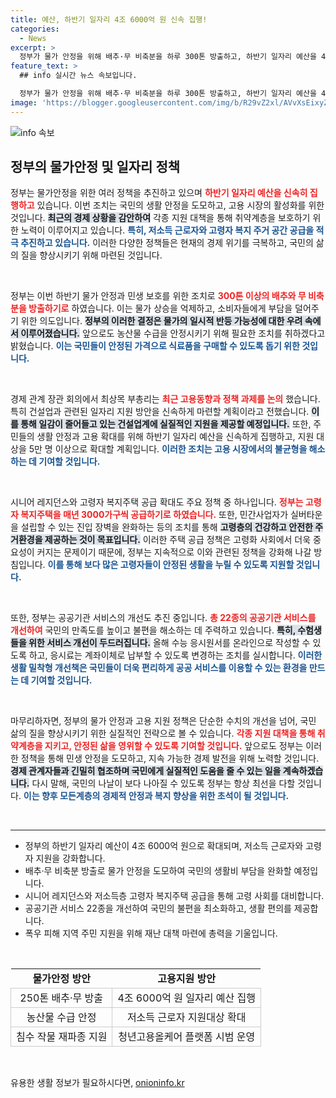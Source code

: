 ```yaml
---
title: 예산, 하반기 일자리 4조 6000억 원 신속 집행!
categories:
  - News
excerpt: >
  정부가 물가 안정을 위해 배추·무 비축분을 하루 300톤 방출하고, 하반기 일자리 예산을 4조 6000억 원으로 확대합니다. 또한 저소득층 고령자 복지주택을 매년 3000가구 공급하고, 공공서비스를 개선하는 등 민생 안정 대책을 강화합니다.
feature_text: >
  ## info 실시간 뉴스 속보입니다.

  정부가 물가 안정을 위해 배추·무 비축분을 하루 300톤 방출하고, 하반기 일자리 예산을 4조 6000억 원으로 확대합니다. 또한 저소득층 고령자 복지주택을 매년 3000가구 공급하고, 공공서비스를 개선하는 등 민생 안정 대책을 강화합니다.
image: 'https://blogger.googleusercontent.com/img/b/R29vZ2xl/AVvXsEixyZcFfHzMRdzZMjFBmAUKJYCLCGyLL1o632UiGVXcaFdKo_bkvkuCioo0uUKlGfBVcT3P84aROyZIXSBEx3Aw5nCQ3pTgDom1WDC4m8eifvWiAmWEEVb4x6G_l8C0QH225ldMjyaFvpxGEBGNO37VmDTDMHGhJPq73UglMfDca1-0aw/s1600/blogspot.png'
---
```


<p><img src="https://blogger.googleusercontent.com/img/b/R29vZ2xl/AVvXsEixyZcFfHzMRdzZMjFBmAUKJYCLCGyLL1o632UiGVXcaFdKo_bkvkuCioo0uUKlGfBVcT3P84aROyZIXSBEx3Aw5nCQ3pTgDom1WDC4m8eifvWiAmWEEVb4x6G_l8C0QH225ldMjyaFvpxGEBGNO37VmDTDMHGhJPq73UglMfDca1-0aw/s1600/blogspot.png" alt="info 속보" /></p>

<h2 data-ke-size="size26">정부의 물가안정 및 일자리 정책</h2>

<p data-ke-size="size16">정부는 물가안정을 위한 여러 정책을 추진하고 있으며 <b><span style="color: #ee2323;">하반기 일자리 예산을 신속히 집행하고</span></b> 있습니다. 이번 조치는 국민의 생활 안정을 도모하고, 고용 시장의 활성화를 위한 것입니다. <b><span style="background-color: #21538527;">최근의 경제 상황을 감안하여</span></b> 각종 지원 대책을 통해 취약계층을 보호하기 위한 노력이 이루어지고 있습니다. <b><span style="color: #1a5490;">특히, 저소득 근로자와 고령자 복지 주거 공간 공급을 적극 추진하고 있습니다.</span></b> 이러한 다양한 정책들은 현재의 경제 위기를 극복하고, 국민의 삶의 질을 향상시키기 위해 마련된 것입니다.</p>

<p data-ke-size="size16">&nbsp;</p>

<p>정부는 이번 하반기 물가 안정과 민생 보호를 위한 조치로 <b><span style="color: #ee2323;">300톤 이상의 배추와 무 비축분을 방출하기로</span></b> 하였습니다. 이는 물가 상승을 억제하고, 소비자들에게 부담을 덜어주기 위한 의도입니다. <b><span style="background-color: #21538527;">정부의 이러한 결정은 물가의 일시적 반등 가능성에 대한 우려 속에서 이루어졌습니다.</span></b> 앞으로도 농산물 수급을 안정시키기 위해 필요한 조치를 취하겠다고 밝혔습니다. <b><span style="color: #1a5490;">이는 국민들이 안정된 가격으로 식료품을 구매할 수 있도록 돕기 위한 것입니다.</span></b></p>

<p data-ke-size="size16">&nbsp;</p>

<p>경제 관계 장관 회의에서 최상목 부총리는 <b><span style="color: #ee2323;">최근 고용동향과 정책 과제를 논의</span></b> 했습니다. 특히 건설업과 관련된 일자리 지원 방안을 신속하게 마련할 계획이라고 전했습니다. <b><span style="background-color: #21538527;">이를 통해 일감이 줄어들고 있는 건설업계에 실질적인 지원을 제공할 예정입니다.</span></b> 또한, 주민들의 생활 안정과 고용 확대를 위해 하반기 일자리 예산을 신속하게 집행하고, 지원 대상을 5만 명 이상으로 확대할 계획입니다. <b><span style="color: #1a5490;">이러한 조치는 고용 시장에서의 불균형을 해소하는 데 기여할 것입니다.</span></b></p>

<p data-ke-size="size16">&nbsp;</p>

<p>시니어 레지던스와 고령자 복지주택 공급 확대도 주요 정책 중 하나입니다. <b><span style="color: #ee2323;">정부는 고령자 복지주택을 매년 3000가구씩 공급하기로 하였습니다.</span></b> 또한, 민간사업자가 실버타운을 설립할 수 있는 진입 장벽을 완화하는 등의 조치를 통해 <b><span style="background-color: #21538527;">고령층의 건강하고 안전한 주거환경을 제공하는 것이 목표입니다.</span></b> 이러한 주택 공급 정책은 고령화 사회에서 더욱 중요성이 커지는 문제이기 때문에, 정부는 지속적으로 이와 관련된 정책을 강화해 나갈 방침입니다. <b><span style="color: #1a5490;">이를 통해 보다 많은 고령자들이 안정된 생활을 누릴 수 있도록 지원할 것입니다.</span></b></p>

<p data-ke-size="size16">&nbsp;</p>

<p>또한, 정부는 공공기관 서비스의 개선도 추진 중입니다. <b><span style="color: #ee2323;">총 22종의 공공기관 서비스를 개선하여</span></b> 국민의 만족도를 높이고 불편을 해소하는 데 주력하고 있습니다. <b><span style="background-color: #21538527;">특히, 수험생들을 위한 서비스 개선이 두드러집니다.</span></b> 올해 수능 응시원서를 온라인으로 작성할 수 있도록 하고, 응시료는 계좌이체로 납부할 수 있도록 변경하는 조치를 실시합니다. <b><span style="color: #1a5490;">이러한 생활 밀착형 개선책은 국민들이 더욱 편리하게 공공 서비스를 이용할 수 있는 환경을 만드는 데 기여할 것입니다.</span></b></p>

<p data-ke-size="size16">&nbsp;</p>

<p>마무리하자면, 정부의 물가 안정과 고용 지원 정책은 단순한 수치의 개선을 넘어, 국민 삶의 질을 향상시키기 위한 실질적인 전략으로 볼 수 있습니다. <b><span style="color: #ee2323;">각종 지원 대책을 통해 취약계층을 지키고, 안정된 삶을 영위할 수 있도록 기여할 것입니다.</span></b> 앞으로도 정부는 이러한 정책을 통해 민생 안정을 도모하고, 지속 가능한 경제 발전을 위해 노력할 것입니다. <b><span style="background-color: #21538527;">경제 관계자들과 긴밀히 협조하며 국민에게 실질적인 도움을 줄 수 있는 일을 계속하겠습니다.</span></b> 다시 말해, 국민의 나날이 보다 나아질 수 있도록 정부는 항상 최선을 다할 것입니다. <b><span style="color: #1a5490;">이는 향후 모든계층의 경제적 안정과 복지 향상을 위한 초석이 될 것입니다.</span></b></p>

<p data-ke-size="size16">&nbsp;</p>

<hr />

<ul>
    <li>정부의 하반기 일자리 예산이 4조 6000억 원으로 확대되며, 저소득 근로자와 고령자 지원을 강화합니다.</li>
    <li>배추·무 비축분 방출로 물가 안정을 도모하여 국민의 생활비 부담을 완화할 예정입니다.</li>
    <li>시니어 레지던스와 저소득층 고령자 복지주택 공급을 통해 고령 사회를 대비합니다.</li>
    <li>공공기관 서비스 22종을 개선하여 국민의 불편을 최소화하고, 생활 편의를 제공합니다.</li>
    <li>폭우 피해 지역 주민 지원을 위해 재난 대책 마련에 총력을 기울입니다.</li>
</ul>

<p data-ke-size="size16">&nbsp;</p>

<table style="width: 100%; border-collapse: collapse;">
    <tr>
        <td style="text-align: center; height: 17px;"><b>물가안정 방안</b></td>
        <td style="text-align: center; height: 17px;"><b>고용지원 방안</b></td>
    </tr>
    <tr>
        <td style="border: 1px solid #ccc; text-align: center; height: 17px;">250톤 배추·무 방출</td>
        <td style="border: 1px solid #ccc; text-align: center; height: 17px;">4조 6000억 원 일자리 예산 집행</td>
    </tr>
    <tr>
        <td style="border: 1px solid #ccc; text-align: center; height: 17px;">농산물 수급 안정</td>
        <td style="border: 1px solid #ccc; text-align: center; height: 17px;">저소득 근로자 지원대상 확대</td>
    </tr>
    <tr>
        <td style="border: 1px solid #ccc; text-align: center; height: 17px;">침수 작물 재파종 지원</td>
        <td style="border: 1px solid #ccc; text-align: center; height: 17px;">청년고용올케어 플랫폼 시범 운영</td>
    </tr>
</table>

<p data-ke-size="size16">&nbsp;</p>
유용한 생활 정보가 필요하시다면, <a href="https://onioninfo.kr" rel="dofollow">onioninfo.kr</a>


